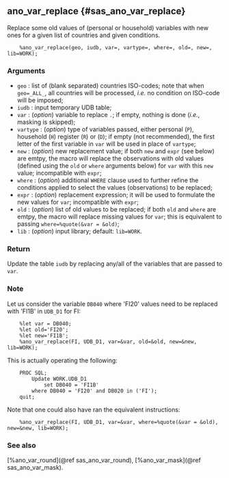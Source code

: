 ## ano_var_replace {#sas_ano_var_replace}
Replace some old values of (personal or household) variables with new ones for a given list
of countries and given conditions.

~~~sas
	%ano_var_replace(geo, iudb, var=, vartype=, where=, old=, new=, lib=WORK);
~~~

### Arguments
* `geo` : list of (blank separated) countries ISO-codes; note that when `geo=_ALL_`, all
	countries will be processed, _i.e._ no condition on ISO-code will be imposed;
* `iudb` : input temporary UDB table; 
* `var` : (_option_) variable to replace `.`; if empty, nothing is done (_i.e._, masking is skipped);
* `vartype` : (_option_) type of variables passed, either personal (`P`), household (`H`)
	register (`R`) or (`D`); if empty (not recommended), the first letter of the first variable 
	in `var` will be used in place of `vartype`;
* `new` : (_option_) new replacement value; if both `new` and `expr` (see below) are emtpy, the 
	macro will replace the observations with old values (defined using the `old` or `where` arguments
	below) for `var` with this `new` value; incompatible with `expr`;
* `where` : (_option_) additional `WHERE` clause used to further refine the conditions applied
	to select the values (observations) to be replaced;
* `expr` : (_option_) replacement expression; it will be used to formulate the new values for 
	`var`; incompatible with `expr`;
* `old` : (_option_) list of old values to be replaced; if both `old` and `where` are emtpy, the macro 
	will replace missing values for `var`; this is equivalent to passing `where=%quote(&var = &old)`;
* `lib` : (_option_) input library; default: `lib=WORK`.

### Return
Update the table `iudb` by replacing any/all of the variables that are passed to `var`.
	
### Note
Let us consider the variable `DB040` where 'FI20' values need to be replaced with 'FI1B'
in `UDB_D1` for FI:

~~~sas
	%let var = DB040;
	%let old='FI20';
	%let new='FI1B';
	%ano_var_replace(FI, UDB_D1, var=&var, old=&old, new=&new, lib=WORK);
~~~ 
This is actually operating the following:
~~~sas
	PROC SQL;
		Update WORK.UDB_D1
			set DB040 = 'FI1B'
		where DB040 = 'FI20' and DB020 in ('FI');
	quit;
~~~ 
Note that one could also have ran the equivalent instructions:
~~~sas
	%ano_var_replace(FI, UDB_D1, var=&var, where=%quote(&var = &old), new=&new, lib=WORK);
~~~ 

### See also
[%ano_var_round](@ref sas_ano_var_round), [%ano_var_mask](@ref sas_ano_var_mask).
